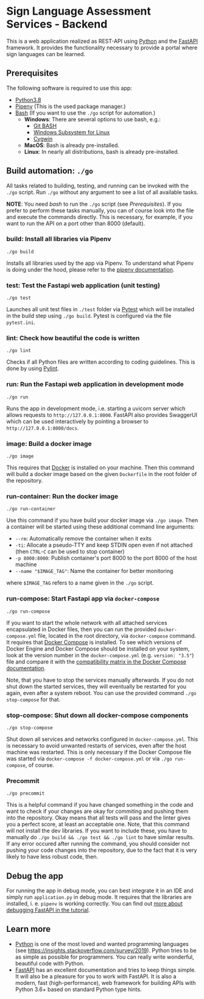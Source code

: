 # Sign Language Assessment Services - Backend

This is a web application realized as REST-API using [Python][1] and the
[FastAPI][2] framework. It provides the functionality necessary to
provide a portal where sign languages can be learned.

## Prerequisites

The following software is required to use this app:

- [Python3.8][1]
- [Pipenv][3] (This is the used package manager.)
- [Bash][4] (If you want to use the `./go` script for automation.)
  - **Windows**: There are several options to use bash, e.g.:
    - [Git BASH](https://gitforwindows.org/)
    - [Windows Subsystem for Linux][6]
    - [Cygwin][7]
  - **MacOS**: Bash is already pre-installed.
  - **Linux**: In nearly all distributions, bash is already
               pre-installed.

## Build automation: `./go`

All tasks related to building, testing, and running can be invoked with
the `./go` script. Run `./go` without any argument to see a list of all
available tasks.

**NOTE**: You need _bash_ to run the `./go` script (see 
_Prerequisites_). If you prefer to perform these tasks manually, you can
of course look into the file and execute the commands directly. This is
necessary, for example, if you want to run the API on a port other than
8000 (default).

### build: Install all libraries via Pipenv 

`./go build`

Installs all libraries used by the app via Pipenv. To understand what
Pipenv is doing under the hood, please refer to the
[pipenv documentation][3].

### test: Test the Fastapi web application (unit testing)

`./go test`

Launches all unit test files in `./test` folder via [Pytest][8] which
will be installed in the build step using `./go build`. Pytest is
configured via the file `pytest.ini`. 

### lint: Check how beautiful the code is written

`./go lint`

Checks if all Python files are written according to coding guidelines.
This is done by using [Pylint][9].

### run: Run the Fastapi web application in development mode 

`./go run`

Runs the app in development mode, i.e. starting a uvicorn server which
allows requests to `http://127.0.0.1:8000`. FastAPI also provides
SwaggerUI which can be used interactively by pointing a browser to
`http://127.0.0.1:8000/docs`.

### image: Build a docker image

`./go image`

This requires that [Docker][11] is installed on your machine. Then this
command will build a docker image based on the given `Dockerfile` in the
root folder of the repository.

### run-container: Run the docker image

`./go run-container`

Use this command if you have build your docker image via `./go image`.
Then a container will be started using these additional command line
arguments:

  - `--rm`: Automatically remove the container when it exits
  - `-ti`: Allocate a pseudo-TTY and keep STDIN open even if not
           attached (then `CTRL`-`C` can be used to stop container)
  - `-p 8000:8000`: Publish container's port 8000 to the port 8000 of
                    the host machine
  - `--name "$IMAGE_TAG"`: Name the container for better monitoring

where `$IMAGE_TAG` refers to a name given in the `./go` script.

### run-compose: Start Fastapi app via `docker-compose`

`./go run-compose`

If you want to start the whole network with all attached services
encapsulated in Docker files, then you can run the provided
`docker-compose.yml` file, located in the root directory, via
`docker-compose` command. It requires that [Docker Compose][12] is
installed. To see which versions of Docker Engine and Docker Compose
should be installed on your system, look at the version number in the
`docker-compose.yml` (e.g. `version: "3.5"`) file and compare it with
the [compatibility matrix in the Docker Compose documentation][13].

Note, that you have to stop the services manually afterwards. If you do
not shut down the started services, they will eventually be restarted
for you again, even after a system reboot. You can use the provided
command `./go stop-compose` for that.

### stop-compose: Shut down all docker-compose components

`./go stop-compose`

Shut down all services and networks configured in `docker-compose.yml`.
This is necessary to avoid unwanted restarts of services, even after the
host machine was restarted. This is only necessary if the Docker Compose
file was started via `docker-compose -f docker-compose.yml` or via
`./go run-compose`, of course.  

### Precommit

`./go precommit`

This is a helpful command if you have changed something in the code and
want to check if your changes are okay for commiting and pushing them
into the repository. Okay means that all tests will pass and the linter
gives you a perfect score, at least an acceptable one. Note, that this
command will not install the dev libraries. If you want to include
these, you have to manually do `./go build && ./go test && ./go lint`
to have similar results. If any error occured after running the command,
you should consider not pushing your code changes into the repository,
due to the fact that it is very likely to have less robust code, then.

## Debug the app

For running the app in debug mode, you can best integrate it in an IDE
and simply run `application.py` in debug mode. It requires that the
libraries are installed, i. e. `pipenv` is working correctly. You can
find out [more about debugging FastAPI in the tutorial][10].

## Learn more

- [Python][1] is one of the most loved and wanted programming languages
  (see https://insights.stackoverflow.com/survey/2019). Python tries to
  be as simple as possible for programmers. You can really write
  wonderful, beautiful code with Python.
- [FastAPI][2] has an excellent documentation and tries to keep things
  simple. It will also be a pleasure for you to work with FastAPI. It is
  also a modern, fast (high-performance), web framework for building
  APIs with Python 3.6+ based on standard Python type hints.


[1]: https://python.org
[2]: https://fastapi.tiangolo.com
[3]: https://github.com/pypa/pipenv
[4]: https://www.gnu.org/software/bash
[5]: https://gitforwindows.org
[6]: https://docs.microsoft.com/windows/wsl/install-win10
[7]: https://www.cygwin.com
[8]: https://docs.pytest.org
[9]: https://www.pylint.org
[10]: https://fastapi.tiangolo.com/tutorial/debugging
[11]: https://www.docker.com
[12]: https://docs.docker.com/compose/install
[13]: https://docs.docker.com/compose/compose-file/#compose-and-docker-compatibility-matrix

